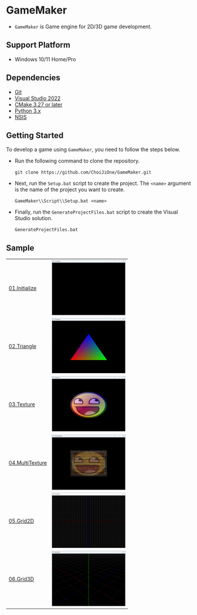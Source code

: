 # GameMaker
- `GameMaker` is Game engine for 2D/3D game development.

## Support Platform
- Windows 10/11 Home/Pro

## Dependencies
- [Git](https://git-scm.com/)
- [Visual Studio 2022](https://visualstudio.microsoft.com/ko/)
- [CMake 3.27 or later](https://cmake.org/)
- [Python 3.x](https://www.python.org/)
- [NSIS](https://nsis.sourceforge.io/Download)

## Getting Started

To develop a game using `GameMaker`, you need to follow the steps below.

- Run the following command to clone the repository.
  ```
  git clone https://github.com/ChoiJiOne/GameMaker.git
  ```
- Next, run the `Setup.bat` script to create the project. The `<name>` argument is the name of the project you want to create.
  ```
  GameMaker\\Script\\Setup.bat <name>
  ```
- Finally, run the `GenerateProjectFiles.bat` script to create the Visual Studio solution.
  ```
  GenerateProjectFiles.bat
  ```

## Sample

<table>
  <tr>
    <td>
    <a href="./GameMaker/Sample/01.Initialize/">01.Initialize</a>
    </td>
    <td>
    <img src="./GameMaker/Sample/Image/01.Initialize.png" alt="01.Initialize" width="200" height="150">
    </td>
  </tr>
  <tr>
    <td>
    <a href="./GameMaker/Sample/02.Triangle/">02.Triangle</a>
    </td>
    <td>
    <img src="./GameMaker/Sample/Image/02.Triangle.png" alt="02.Triangle" width="200" height="150">
    </td>
  </tr>
  <tr>
    <td>
    <a href="./GameMaker/Sample/03.Texture/">03.Texture</a>
    </td>
    <td>
    <img src="./GameMaker/Sample/Image/03.Texture.png" alt="03.Texture" width="200" height="150">
    </td>
  </tr>
  <tr>
    <td>
    <a href="./GameMaker/Sample/04.MultiTexture/">04.MultiTexture</a>
    </td>
    <td>
    <img src="./GameMaker/Sample/Image/04.MultiTexture.png" alt="04.MultiTexture" width="200" height="150">
    </td>
  </tr>
  <tr>
    <td>
    <a href="./GameMaker/Sample/05.Grid2D/">05.Grid2D</a>
    </td>
    <td>
    <img src="./GameMaker/Sample/Image/05.Grid2D.png" alt="05.Grid2D" width="200" height="150">
    </td>
  </tr>
  <tr>
    <td>
    <a href="./GameMaker/Sample/06.Grid3D/">06.Grid3D</a>
    </td>
    <td>
    <img src="./GameMaker/Sample/Image/06.Grid3D.png" alt="06.Grid3D" width="200" height="150">
    </td>
  </tr>
</table>